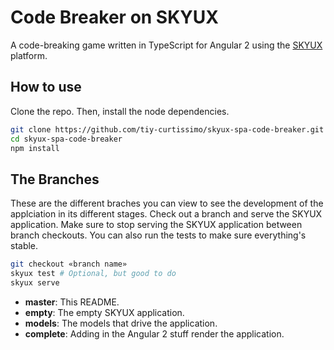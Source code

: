 # Code Breaker on SKYUX

A code-breaking game written in TypeScript for Angular 2 using the
[SKYUX](https://developer.blackbaud.com/skyux2) platform.

## How to use

Clone the repo. Then, install the node dependencies.

```bash
git clone https://github.com/tiy-curtissimo/skyux-spa-code-breaker.git
cd skyux-spa-code-breaker
npm install
```

## The Branches

These are the different braches you can view to see the development of
the applciation in its different stages. Check out a branch and serve
the SKYUX application. Make sure to stop serving the SKYUX application
between branch checkouts. You can also run the tests to make sure
everything's stable.

```bash
git checkout «branch name»
skyux test # Optional, but good to do
skyux serve
```

* **master**: This README.
* **empty**: The empty SKYUX application.
* **models**: The models that drive the application.
* **complete**: Adding in the Angular 2 stuff render the application.
